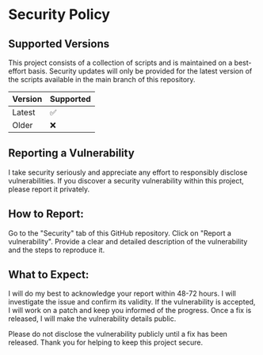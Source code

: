# Security Policy
## Supported Versions
This project consists of a collection of scripts and is maintained on a best-effort basis. Security updates will only be provided for the latest version of the scripts available in the main branch of this repository.


| Version | Supported          |
| ------- | ------------------ |
| Latest   | :white_check_mark: |
| Older  | :x:                |


## Reporting a Vulnerability
I take security seriously and appreciate any effort to responsibly disclose vulnerabilities. If you discover a security vulnerability within this project, please report it privately.

## How to Report:
Go to the "Security" tab of this GitHub repository.
Click on "Report a vulnerability".
Provide a clear and detailed description of the vulnerability and the steps to reproduce it.

## What to Expect:
I will do my best to acknowledge your report within 48-72 hours.
I will investigate the issue and confirm its validity.
If the vulnerability is accepted, I will work on a patch and keep you informed of the progress.
Once a fix is released, I will make the vulnerability details public.

Please do not disclose the vulnerability publicly until a fix has been released. Thank you for helping to keep this project secure.

